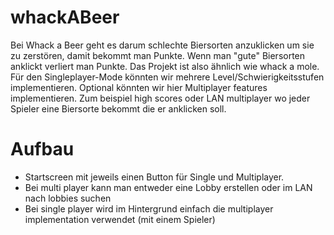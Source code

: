 # whackABeer

Bei Whack a Beer geht es darum schlechte Biersorten anzuklicken um sie zu zerstören, damit bekommt man Punkte. Wenn man "gute" Biersorten anklickt verliert man Punkte. Das Projekt ist also ähnlich wie whack a mole. Für  den Singleplayer-Mode könnten wir mehrere Level/Schwierigkeitsstufen implementieren. Optional könnten wir hier Multiplayer features implementieren. Zum beispiel high scores oder LAN multiplayer wo jeder Spieler eine Biersorte bekommt die er anklicken soll.

# Aufbau

* Startscreen mit jeweils einen Button für Single und Multiplayer.
* Bei multi player kann man entweder eine Lobby erstellen oder im LAN nach lobbies suchen
* Bei single player wird im Hintergrund einfach die multiplayer implementation verwendet (mit einem Spieler)

  
